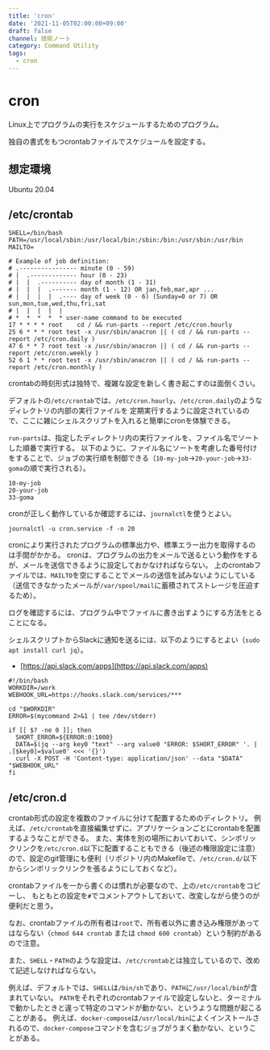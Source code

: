 ```yaml
---
title: 'cron'
date: '2021-11-05T02:00:00+09:00'
draft: false
channel: 技術ノート
category: Command Utility
tags:
  - cron
---
```


# cron

Linux上でプログラムの実行をスケジュールするためのプログラム。

独自の書式をもつcrontabファイルでスケジュールを設定する。

## 想定環境

Ubuntu 20.04

## /etc/crontab

```shell
SHELL=/bin/bash
PATH=/usr/local/sbin:/usr/local/bin:/sbin:/bin:/usr/sbin:/usr/bin
MAILTO=

# Example of job definition:
# .---------------- minute (0 - 59)
# |  .------------- hour (0 - 23)
# |  |  .---------- day of month (1 - 31)
# |  |  |  .------- month (1 - 12) OR jan,feb,mar,apr ...
# |  |  |  |  .---- day of week (0 - 6) (Sunday=0 or 7) OR sun,mon,tue,wed,thu,fri,sat
# |  |  |  |  |
# *  *  *  *  * user-name command to be executed
17 * * * * root    cd / && run-parts --report /etc/cron.hourly
25 6 * * * root test -x /usr/sbin/anacron || ( cd / && run-parts --report /etc/cron.daily )
47 6 * * 7 root test -x /usr/sbin/anacron || ( cd / && run-parts --report /etc/cron.weekly )
52 6 1 * * root test -x /usr/sbin/anacron || ( cd / && run-parts --report /etc/cron.monthly )
```

crontabの時刻形式は独特で、複雑な設定を新しく書き起こすのは面倒くさい。

デフォルトの`/etc/crontab`では、`/etc/cron.hourly`、`/etc/cron.daily`のようなディレクトリの内部の実行ファイルを
定期実行するように設定されているので、ここに雑にシェルスクリプトを入れると簡単にcronを体験できる。

`run-parts`は、指定したディレクトリ内の実行ファイルを、ファイル名でソートした順番で実行する。
以下のように、ファイル名にソートを考慮した番号付けをすることで、ジョブの実行順を制御できる（`10-my-job`→`20-your-job`→`33-goma`の順で実行される）。

```
10-my-job
20-your-job
33-goma
```

cronが正しく動作しているか確認するには、`journalctl`を使うとよい。

```shell
journalctl -u cron.service -f -n 20
```

cronにより実行されたプログラムの標準出力や、標準エラー出力を取得するのは手間がかかる。
cronは、プログラムの出力をメールで送るという動作をするが、メールを送信できるように設定しておかなければならない。
上のcrontabファイルでは、`MAILTO`を空にすることでメールの送信を試みないようにしている（送信できなかったメールが`/var/spool/mail`に蓄積されてストレージを圧迫するため）。

ログを確認するには、プログラム中でファイルに書き出すようにする方法をとることになる。

シェルスクリプトからSlackに通知を送るには、以下のようにするとよい（`sudo apt install curl jq`）。

- [https://api.slack.com/apps](https://api.slack.com/apps)

```shell
#!/bin/bash
WORKDIR=/work
WEBHOOK_URL=https://hooks.slack.com/services/***

cd "$WORKDIR"
ERROR=$(mycommand 2>&1 | tee /dev/stderr)

if [[ $? -ne 0 ]]; then
  SHORT_ERROR=${ERROR:0:1000}
  DATA=$(jq --arg key0 "text" --arg value0 "ERROR: $SHORT_ERROR" '. | .[$key0]=$value0' <<< '{}')
  curl -X POST -H 'Content-type: application/json' --data "$DATA" "$WEBHOOK_URL"
fi
```

## /etc/cron.d

crontab形式の設定を複数のファイルに分けて配置するためのディレクトリ。
例えば、`/etc/crontab`を直接編集せずに、アプリケーションごとにcrontabを配置するようなことができる。
また、実体を別の場所においておいて、シンボリックリンクを`/etc/cron.d`以下に配置することもできる（後述の権限設定に注意）ので、設定のgit管理にも便利（リポジトリ内のMakefileで、`/etc/cron.d/`以下からシンボリックリンクを張るようにしておくなど）。

crontabファイルを一から書くのは慣れが必要なので、上の`/etc/crontab`をコピーし、
もともとの設定を`#`でコメントアウトしておいて、改変しながら使うのが便利だと思う。

なお、crontabファイルの所有者は`root`で、所有者以外に書き込み権限があってはならない（`chmod 644 crontab` または `chmod 600 crontab`）という制約があるので注意。

また、`SHELL`・`PATH`のような設定は、`/etc/crontab`とは独立しているので、改めて記述しなければならない。

例えば、デフォルトでは、`SHELL`は`/bin/sh`であり、`PATH`に`/usr/local/bin`が含まれていない。
`PATH`をそれぞれのcrontabファイルで設定しないと、ターミナルで動かしたときと違って特定のコマンドが動かない、というような問題が起こることがある。
例えば、`docker-compose`は`/usr/local/bin`によくインストールされるので、`docker-compose`コマンドを含むジョブがうまく動かない、ということがある。
